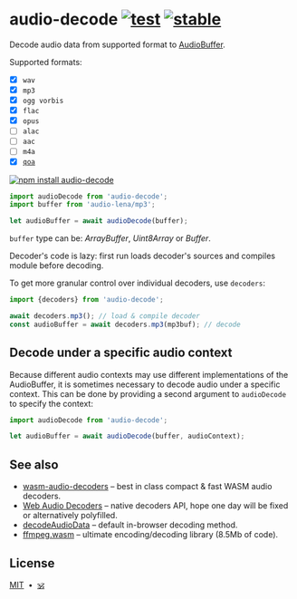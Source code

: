 # audio-decode [![test](https://github.com/audiojs/audio-decode/actions/workflows/test.js.yml/badge.svg)](https://github.com/audiojs/audio-decode/actions/workflows/test.js.yml) [![stable](https://img.shields.io/badge/stability-unstable-green.svg)](http://github.com/badges/stability-badges)

Decode audio data from supported format to [AudioBuffer](https://github.com/audiojs/audio-buffer).

Supported formats:

* [x] `wav`
* [x] `mp3`
* [x] `ogg vorbis`
* [x] `flac`
* [x] `opus`
* [ ] `alac`
* [ ] `aac`
* [ ] `m4a`
* [x] [`qoa`](https://github.com/phoboslab/qoa)

[![npm install audio-decode](https://nodei.co/npm/audio-decode.png?mini=true)](https://npmjs.org/package/audio-decode/)

```js
import audioDecode from 'audio-decode';
import buffer from 'audio-lena/mp3';

let audioBuffer = await audioDecode(buffer);
```

`buffer` type can be: _ArrayBuffer_, _Uint8Array_ or _Buffer_.

Decoder's code is lazy: first run loads decoder's sources and compiles module before decoding.

To get more granular control over individual decoders, use `decoders`:

```js
import {decoders} from 'audio-decode';

await decoders.mp3(); // load & compile decoder
const audioBuffer = await decoders.mp3(mp3buf); // decode
```

## Decode under a specific audio context

Because different audio contexts may use different implementations of the AudioBuffer,
it is sometimes necessary to decode audio under a specific context.
This can be done by providing a second argument to `audioDecode`
to specify the context:

```js
import audioDecode from 'audio-decode';

let audioBuffer = await audioDecode(buffer, audioContext);
```

## See also

* [wasm-audio-decoders](https://github.com/eshaz/wasm-audio-decoders) – best in class compact & fast WASM audio decoders.
* [Web Audio Decoders](https://developer.mozilla.org/en-US/docs/Web/API/AudioDecoder) – native decoders API, hope one day will be fixed or alternatively polyfilled.
* [decodeAudioData](https://github.com/eshaz/wasm-audio-decoders) – default in-browser decoding method.
* [ffmpeg.wasm](https://github.com/ffmpegwasm/ffmpeg.wasm) – ultimate encoding/decoding library (8.5Mb of code).

## License

[MIT](LICENSE)&nbsp;&nbsp;•&nbsp;&nbsp;<a href="https://github.com/krishnized/license/">🕉</a>

